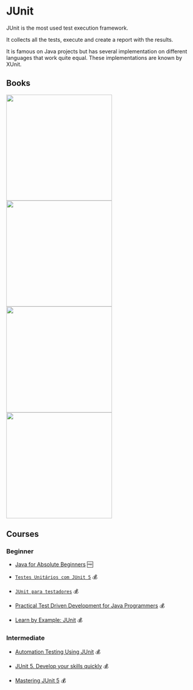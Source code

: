 # JUnit

JUnit is the most used test execution framework.

It collects all the tests, execute and create a report with the results.

It is famous on Java projects but has several implementation on different languages that work quite equal. These implementations are known by XUnit.

## Books

[<img src="https://images-na.ssl-images-amazon.com/images/P/B00VXT0ZA2.01.L.jpg" height="280"/>](https://www.amazon.com/Pragmatic-Unit-Testing-Java-JUnit/dp/1941222595)
[<img src="https://images-na.ssl-images-amazon.com/images/I/41mTVA2FhbL._SX397_BO1,204,203,200_.jpg" height="280"/>](https://www.amazon.com/dp/B09781KDZG)
[<img src="https://images-na.ssl-images-amazon.com/images/I/61vy4PVSfdL.jpg" height="280"/>](https://www.amazon.com/Practical-Unit-Testing-JUnit-Mockito/dp/8395185146)
[<img src="https://m.media-amazon.com/images/P/B076ZQCK5Q.01._SCLZZZZZZZ_SX500_.jpg" height="280"/>](https://www.amazon.com/dp/B076ZQCK5Q)

## Courses

### Beginner

- [Java for Absolute Beginners](https://www.udemy.com/course/java-for-absolute-beginners-c/) 🆓

- [`Testes Unitários com JUnit 5`](https://www.udemy.com/course/testes-unitarios-com-junit-5/) 💰

- [`JUnit para testadores`](https://www.udemy.com/course/junit-para-testadores/) 💰

- [Practical Test Driven Development for Java Programmers](https://www.udemy.com/course/practical-test-driven-development-for-java-programmers/) 💰

- [Learn by Example: JUnit](https://www.udemy.com/course/learn-by-example-junit/) 💰

### Intermediate

- [Automation Testing Using JUnit](https://www.udemy.com/course/automation-testing-using-junit/) 💰

- [JUnit 5. Develop your skills quickly](https://www.udemy.com/course/junit-java-unit-testing/) 💰

- [Mastering JUnit 5](https://www.udemy.com/course/mastering-junit-5/) 💰
